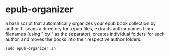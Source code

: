 # epub-organizer
a bash script that automatically organizes your epub book collection by author.
It scans a directory for .epub files, extracts author names from filenames (using " by " as the separator), creates individual folders for each author, and moves the books into their respective author folders.


``sudo epub-organizer.sh``